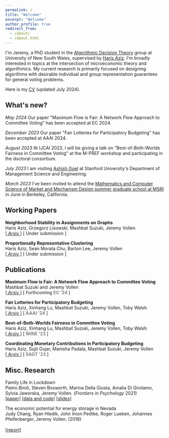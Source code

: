 ```yaml
---
permalink: /
title: "Welcome"
excerpt: "Welcome"
author_profile: true
redirect_from: 
  - /about/
  - /about.html
---
```


  I'm Jeremy, a PhD student in the [Algorithmic Decision Theory](https://www.cse.unsw.edu.au/~adt/) group at University of New South Wales, supervised by [Haris Aziz](https://sites.google.com/site/harisaziz/). I'm broadly interested in topics at the intersection of microeconomic theory and algorithmics. My current research is primarily focused on designing algorithms with desirable individual and group representation guarantees for general voting problems. <br/>

  Here is my [CV](https://j-vollen.github.io/files/CV_JeremyVollen.pdf) (updated July 2024).
  

## **What's new?** 
  *May 2024* Our paper "Maximum Flow is Fair: A Network Flow Approach to Committee Voting" has been accepted at EC 2024.

  *December 2023* Our paper "Fair Lotteries for Participatory Budgeting" has been accepted at AAAI 2024.

  *August 2023* At IJCAI 2023, I will be giving a talk on "Best-of-Both-Worlds Fairness in Committee Voting" at the M-PREF workshop and participating in the doctoral consortium. <br/>

 *July 2023* I am visiting [Ashish Goel](https://web.stanford.edu/~ashishg) at Stanford University's Department of Management Science and Engineering. <br/>
 
 *March 2023* I've been invited to attend the [Mathematics and Computer Science of Market and Mechanism Design summer graduate school at MSRI](https://www.msri.org/summer_schools/1016) in June in Berkeley, California. 

##  **Working Papers**

 **Neighborhood Stability in Assignments on Graphs** <br/>
  Haris Aziz, Grzegorz Lisowski, Mashbat Suzuki, Jeremy Vollen <br/>
  \[[ Arxiv ](https://arxiv.org/abs/2407.05240) \] \[ Under submission \] <br/>

  **Proportionally Representative Clustering** <br/>
  Haris Aziz, Sean Morata Chu, Barton Lee, Jeremy Vollen <br/>
  \[[ Arxiv ](https://arxiv.org/abs/2304.13917)\] \[ Under submission \] <br/>

##  **Publications**

 **Maximum Flow is Fair: A Network Flow Approach to Committee Voting** <br/>
  Mashbat Suzuki and Jeremy Vollen <br/>
  \[[ Arxiv ](https://arxiv.org/abs/2406.14907) \] \[ Forthcoming **<font color='gray'> EC '24 </font>** \] <br/>

 **Fair Lotteries for Participatory Budgeting** <br/>
  Haris Aziz, Xinhang Lu, Mashbat Suzuki, Jeremy Vollen, Toby Walsh <br/>
  \[[ Arxiv ](https://arxiv.org/abs/2404.05198) \] \[**<font color='gray'> AAAI '24 </font>** \] <br/>

 **Best-of-Both-Worlds Fairness in Committee Voting** <br/>
  Haris Aziz, Xinhang Lu, Mashbat Suzuki, Jeremy Vollen, Toby Walsh <br/>
  \[[ Arxiv ](https://arxiv.org/abs/2303.03642)\] \[**<font color='gray'> WINE '23 </font>** \] <br/>

 **Coordinating Monetary Contributions in Participatory Budgeting** <br/>
  Haris Aziz, Sujit Gujar, Manisha Padala, Mashbat Suzuki, Jeremy Vollen <br/>
  \[[ Arxiv ](https://arxiv.org/abs/2206.05966)\] \[**<font color='gray'> SAGT '23 </font>** \] <br/>

##  **Misc. Research**
 Family Life in Lockdown <br/>
  Pietro Biroli, Steven Bosworth, Marina Della Giusta, Amalia Di Girolamo, Sylvia Jaworska, Jeremy Vollen. (*Frontiers in Psychology* 2021) <br/>
  \[[paper](https://www.ncbi.nlm.nih.gov/pmc/articles/PMC8371690/)\] \[[data and code](https://osf.io/upq5g/)\] \[[slides](https://www.dropbox.com/s/7efep219nnxoh2u/LifeLockdown_IZA-Jacobs-pres.pdf?dl=0)\] <br/>

 The economic potential for energy storage in Nevada <br/>
  Judy Chang, Ryan Hledik, John Imon Pedtke, Roger Lueken, Johannes Pfeifenberger, Jeremy Vollen. (2018) <br/>  
  \[[report](https://www.brattle.com/wp-content/uploads/2021/05/14618_economic_potential_for_storage_in_nevada_-_final.pdf)\] <br/>